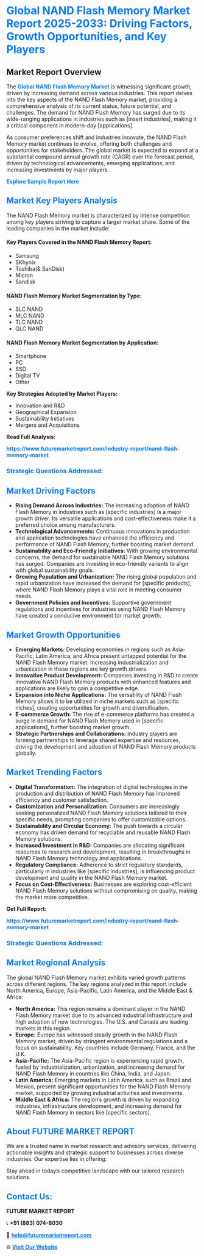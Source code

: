 <h1 style="color: #007BFF;">Global NAND Flash Memory Market Report 2025-2033: Driving Factors, Growth Opportunities, and Key Players</h1>

<section id="overview">
<h2>Market Report Overview</h2>
<p>The <a href="https://www.futuremarketreport.com/industry-report/nand-flash-memory-market" style="color: #007BFF; text-decoration: none;"><strong>Global NAND Flash Memory Market</strong></a> is witnessing significant growth, driven by increasing demand across various industries. This report delves into the key aspects of the NAND Flash Memory market, providing a comprehensive analysis of its current status, future potential, and challenges. The demand for NAND Flash Memory has surged due to its wide-ranging applications in industries such as [insert industries], making it a critical component in modern-day [applications].</p>
<p>As consumer preferences shift and industries innovate, the NAND Flash Memory market continues to evolve, offering both challenges and opportunities for stakeholders. The global market is expected to expand at a substantial compound annual growth rate (CAGR) over the forecast period, driven by technological advancements, emerging applications, and increasing investments by major players.</p>
</section>

<section id="overview">
<p><a href="https://www.futuremarketreport.com/request-sample/reportId=82332" style="color: #007BFF; text-decoration: none;"><strong>Explore Sample Report Here</strong></a></p>
</section>

<section id="key-players">
<h2 style="color: #007BFF;">Market Key Players Analysis</h2>
<p>The NAND Flash Memory market is characterized by intense competition among key players striving to capture a larger market share. Some of the leading companies in the market include:</p>
<h4>Key Players Covered in the NAND Flash Memory Report:</h4>
<ul><li>Samsung</li><li>SKhynix</li><li>Toshiba(&amp; SanDisk)</li><li>Micron</li><li>Sandisk</li></ul>
<h4>NAND Flash Memory Market Segmentation by Type:</h4>
<ul><li>SLC NAND</li><li>MLC NAND</li><li>TLC NAND</li><li>QLC NAND</li></ul>

<h4>NAND Flash Memory Market Segmentation by Application:</h4>
<ul><li>Smartphone</li><li>PC</li><li>SSD</li><li>Digital TV</li><li>Other</li></ul>
<p><strong>Key Strategies Adopted by Market Players:</strong></p>
<ul>
<li>Innovation and R&D</li>
<li>Geographical Expansion</li>
<li>Sustainability Initiatives</li>
<li>Mergers and Acquisitions</li>
</ul>
</section>

<section>
<p><strong>Read Full Analysis: </strong></p><a href="https://www.futuremarketreport.com/industry-report/nand-flash-memory-market" style="color: #007BFF; text-decoration: none;"><strong>https://www.futuremarketreport.com/industry-report/nand-flash-memory-market</strong></a>
<h3 style="color: #007BFF;">Strategic Questions Addressed:</h3>
</section>

<section id="driving-factors">
<h2 style="color: #007BFF;">Market Driving Factors</h2>
<ul>
<li><strong>Rising Demand Across Industries:</strong> The increasing adoption of NAND Flash Memory in industries such as [specific industries] is a major growth driver. Its versatile applications and cost-effectiveness make it a preferred choice among manufacturers.</li>
<li><strong>Technological Advancements:</strong> Continuous innovations in production and application technologies have enhanced the efficiency and performance of NAND Flash Memory, further boosting market demand.</li>
<li><strong>Sustainability and Eco-Friendly Initiatives:</strong> With growing environmental concerns, the demand for sustainable NAND Flash Memory solutions has surged. Companies are investing in eco-friendly variants to align with global sustainability goals.</li>
<li><strong>Growing Population and Urbanization:</strong> The rising global population and rapid urbanization have increased the demand for [specific products], where NAND Flash Memory plays a vital role in meeting consumer needs.</li>
<li><strong>Government Policies and Incentives:</strong> Supportive government regulations and incentives for industries using NAND Flash Memory have created a conducive environment for market growth.</li>
</ul>
</section>

<section id="growth-opportunities">
<h2 style="color: #007BFF;">Market Growth Opportunities</h2>
<ul>
<li><strong>Emerging Markets:</strong> Developing economies in regions such as Asia-Pacific, Latin America, and Africa present untapped potential for the NAND Flash Memory market. Increasing industrialization and urbanization in these regions are key growth drivers.</li>
<li><strong>Innovative Product Development:</strong> Companies investing in R&D to create innovative NAND Flash Memory products with enhanced features and applications are likely to gain a competitive edge.</li>
<li><strong>Expansion into Niche Applications:</strong> The versatility of NAND Flash Memory allows it to be utilized in niche markets such as [specific niches], creating opportunities for growth and diversification.</li>
<li><strong>E-commerce Growth:</strong> The rise of e-commerce platforms has created a surge in demand for NAND Flash Memory used in [specific applications], further boosting market growth.</li>
<li><strong>Strategic Partnerships and Collaborations:</strong> Industry players are forming partnerships to leverage shared expertise and resources, driving the development and adoption of NAND Flash Memory products globally.</li>
</ul>
</section>

<section id="trending-factors">
<h2 style="color: #007BFF;">Market Trending Factors</h2>
<ul>
<li><strong>Digital Transformation:</strong> The integration of digital technologies in the production and distribution of NAND Flash Memory has improved efficiency and customer satisfaction.</li>
<li><strong>Customization and Personalization:</strong> Consumers are increasingly seeking personalized NAND Flash Memory solutions tailored to their specific needs, prompting companies to offer customizable options.</li>
<li><strong>Sustainability and Circular Economy:</strong> The push towards a circular economy has driven demand for recyclable and reusable NAND Flash Memory solutions.</li>
<li><strong>Increased Investment in R&D:</strong> Companies are allocating significant resources to research and development, resulting in breakthroughs in NAND Flash Memory technology and applications.</li>
<li><strong>Regulatory Compliance:</strong> Adherence to strict regulatory standards, particularly in industries like [specific industries], is influencing product development and quality in the NAND Flash Memory market.</li>
<li><strong>Focus on Cost-Effectiveness:</strong> Businesses are exploring cost-efficient NAND Flash Memory solutions without compromising on quality, making the market more competitive.</li>
</ul>
</section>

<section>
<p><strong>Get Full Report: </strong></p><a href="https://www.futuremarketreport.com/industry-report/nand-flash-memory-market" style="color: #007BFF; text-decoration: none;"><strong>https://www.futuremarketreport.com/industry-report/nand-flash-memory-market</strong></a>
<h3 style="color: #007BFF;">Strategic Questions Addressed:</h3>
</section>


<section id="regional-analysis">
<h2 style="color: #007BFF;">Market Regional Analysis</h2>
<p>The global NAND Flash Memory market exhibits varied growth patterns across different regions. The key regions analyzed in this report include North America, Europe, Asia-Pacific, Latin America, and the Middle East & Africa:</p>
<ul>
<li><strong>North America:</strong> This region remains a dominant player in the NAND Flash Memory market due to its advanced industrial infrastructure and high adoption of new technologies. The U.S. and Canada are leading markets in this region.</li>
<li><strong>Europe:</strong> Europe has witnessed steady growth in the NAND Flash Memory market, driven by stringent environmental regulations and a focus on sustainability. Key countries include Germany, France, and the U.K.</li>
<li><strong>Asia-Pacific:</strong> The Asia-Pacific region is experiencing rapid growth, fueled by industrialization, urbanization, and increasing demand for NAND Flash Memory in countries like China, India, and Japan.</li>
<li><strong>Latin America:</strong> Emerging markets in Latin America, such as Brazil and Mexico, present significant opportunities for the NAND Flash Memory market, supported by growing industrial activities and investments.</li>
<li><strong>Middle East & Africa:</strong> The region’s growth is driven by expanding industries, infrastructure development, and increasing demand for NAND Flash Memory in sectors like [specific sectors].</li>
</ul>
</section>

<footer>
<h2 style="color: #007BFF;">About FUTURE MARKET REPORT</h2>
<p>We are a trusted name in market research and advisory services, delivering actionable insights and strategic support to businesses across diverse industries. Our expertise lies in offering:</p>

<p>Stay ahead in today’s competitive landscape with our tailored research solutions.</p>

<h2 style="color: #007BFF;">Contact Us:</h2>
<p><strong>FUTURE MARKET REPORT</strong></p>
<p>📞 <strong>+91 (883) 074-8030</strong></p>
<p>📧 <strong><a href="mailto:help@futuremarketreport.com" style="color: #007BFF;">help@futuremarketreport.com</a></strong></p>
<p>🌐 <strong><a href="https://www.futuremarketreport.com/" style="color: #007BFF;">Visit Our Website</a></strong></p>
</footer>